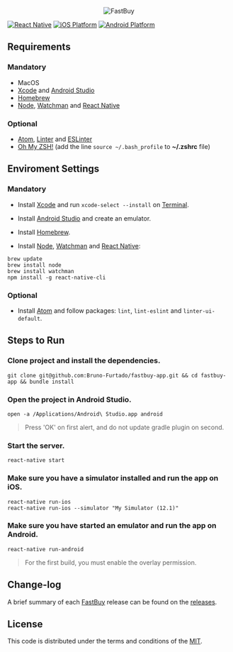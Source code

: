 <p align="center">
  <img src="https://firebasestorage.googleapis.com/v0/b/fastbuy-fd9d7.appspot.com/o/logo.png?alt=media&token=9674cbb6-49fe-4ed3-9778-352c1fbdd076" alt="FastBuy" title="FastBuy">
</p>

[![React Native][react_native-badge]][react_native-url]
[![iOS Platform][ios_platform-badge]][ios_platform-url]
[![Android Platform][android_platform-badge]][android_platform-url]


## Requirements

### Mandatory

- MacOS
- [Xcode](https://itunes.apple.com/br/app/xcode/id497799835?mt=12) and [Android Studio](https://developer.android.com/studio/index.html)
- [Homebrew](https://brew.sh/)
- [Node](https://nodejs.org), [Watchman](https://facebook.github.io/watchman/) and [React Native](https://facebook.github.io/react-native/)

### Optional

- [Atom](https://atom.io/), [Linter](https://atom.io/packages/linter) and [ESLinter](https://atom.io/packages/linter-eslint)
- [Oh My ZSH!](http://ohmyz.sh/) (add the line `source ~/.bash_profile` to **~/.zshrc** file)


## Enviroment Settings

### Mandatory

- Install [Xcode](https://itunes.apple.com/br/app/xcode/id497799835?mt=12) and run `xcode-select --install` on [Terminal](ssh://).

- Install [Android Studio](https://developer.android.com/studio/index.html) and create an emulator.

- Install [Homebrew](https://brew.sh/).

- Install [Node](https://nodejs.org), [Watchman](https://facebook.github.io/watchman/) and [React Native](https://facebook.github.io/react-native/):

```
brew update
brew install node
brew install watchman
npm install -g react-native-cli
```

### Optional

- Install [Atom](https://atom.io/) and follow packages: `lint`, `lint-eslint` and `linter-ui-default`.


## Steps to Run

### Clone project and install the dependencies.

```
git clone git@github.com:Bruno-Furtado/fastbuy-app.git && cd fastbuy-app && bundle install
```

### Open the project in Android Studio.

```
open -a /Applications/Android\ Studio.app android
```
> Press 'OK' on first alert, and do not update gradle plugin on second.

### Start the server.

```
react-native start
```

### Make sure you have a simulator installed and run the app on iOS.

```
react-native run-ios
react-native run-ios --simulator "My Simulator (12.1)"
```

### Make sure you have started an emulator and run the app on Android.

```
react-native run-android
```
> For the first build, you must enable the overlay permission.


## Change-log

A brief summary of each [FastBuy](https://github.com/Bruno-Furtado/fastbuy-app) release can be found on the [releases](https://github.com/Bruno-Furtado/fastbuy-app/releases).


## License

This code is distributed under the terms and conditions of the [MIT](https://github.com/Bruno-Furtado/fastbuy-app/blob/master/LICENSE).


[react_native-badge]: https://img.shields.io/badge/React%20Native-0.57.4-blue.svg?style=flat
[react_native-url]: https://facebook.github.io/react-native/
[ios_platform-badge]: https://img.shields.io/badge/iOS-9.0+-lightgrey.svg
[ios_platform-url]: https://developer.apple.com/
[android_platform-badge]: https://img.shields.io/badge/Android-4.1+-green.svg
[android_platform-url]: https://developer.android.com/index.html
